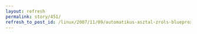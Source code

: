 ```yaml
---
layout: refresh
permalink: story/451/
refresh_to_post_id: /linux/2007/11/09/automatikus-asztal-zrols-blueproximity
---
```

